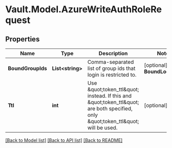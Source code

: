 # Vault.Model.AzureWriteAuthRoleRequest

## Properties

Name | Type | Description | Notes
------------ | ------------- | ------------- | -------------
**BoundGroupIds** | **List&lt;string&gt;** | Comma-separated list of group ids that login is restricted to. | [optional] **BoundLocations** | **List&lt;string&gt;** | Comma-separated list of locations that login is restricted to. | [optional] **BoundResourceGroups** | **List&lt;string&gt;** | Comma-separated list of resource groups that login is restricted to. | [optional] **BoundScaleSets** | **List&lt;string&gt;** | Comma-separated list of scale sets that login is restricted to. | [optional] **BoundServicePrincipalIds** | **List&lt;string&gt;** | Comma-separated list of service principal ids that login is restricted to. | [optional] **BoundSubscriptionIds** | **List&lt;string&gt;** | Comma-separated list of subscription ids that login is restricted to. | [optional] **MaxTtl** | **int** | Use \&quot;token_max_ttl\&quot; instead. If this and \&quot;token_max_ttl\&quot; are both specified, only \&quot;token_max_ttl\&quot; will be used. | [optional] **NumUses** | **int** | Use \&quot;token_num_uses\&quot; instead. If this and \&quot;token_num_uses\&quot; are both specified, only \&quot;token_num_uses\&quot; will be used. | [optional] **Period** | **int** | Use \&quot;token_period\&quot; instead. If this and \&quot;token_period\&quot; are both specified, only \&quot;token_period\&quot; will be used. | [optional] **Policies** | **List&lt;string&gt;** | Use \&quot;token_policies\&quot; instead. If this and \&quot;token_policies\&quot; are both specified, only \&quot;token_policies\&quot; will be used. | [optional] **TokenBoundCidrs** | **List&lt;string&gt;** | Comma separated string or JSON list of CIDR blocks. If set, specifies the blocks of IP addresses which are allowed to use the generated token. | [optional] **TokenExplicitMaxTtl** | **int** | If set, tokens created via this role carry an explicit maximum TTL. During renewal, the current maximum TTL values of the role and the mount are not checked for changes, and any updates to these values will have no effect on the token being renewed. | [optional] **TokenMaxTtl** | **int** | The maximum lifetime of the generated token | [optional] **TokenNoDefaultPolicy** | **bool** | If true, the &#x27;default&#x27; policy will not automatically be added to generated tokens | [optional] **TokenNumUses** | **int** | The maximum number of times a token may be used, a value of zero means unlimited | [optional] **TokenPeriod** | **int** | If set, tokens created via this role will have no max lifetime; instead, their renewal period will be fixed to this value. This takes an integer number of seconds, or a string duration (e.g. \&quot;24h\&quot;). | [optional] **TokenPolicies** | **List&lt;string&gt;** | Comma-separated list of policies | [optional] **TokenTtl** | **int** | The initial ttl of the token to generate | [optional] **TokenType** | **string** | The type of token to generate, service or batch | [optional] [default to "default-service"]
**Ttl** | **int** | Use \&quot;token_ttl\&quot; instead. If this and \&quot;token_ttl\&quot; are both specified, only \&quot;token_ttl\&quot; will be used. | [optional] 

[[Back to Model list]](../README.md#documentation-for-models) [[Back to API list]](../README.md#documentation-for-api-endpoints) [[Back to README]](../README.md)

